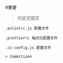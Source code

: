 #重要

> 约定式提交
```
.eslintrc.js 配置文件

.prettierrc 格式化配置文件

.cz-config.js 配置文件

> Commitizen
```


```
